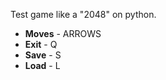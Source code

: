 <p>
    Test game like a "2048" on python.
</p>
<ul>
    <li><b>Moves</b> - ARROWS</li>
    <li><b>Exit</b> - Q</li>
    <li><b>Save</b> - S</li>
    <li><b>Load</b> - L</li>
</ul>